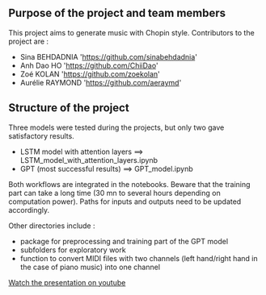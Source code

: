 ## Purpose of the project and team members 
This project aims to generate music with Chopin style. 
Contributors to the project are :
* Sina BEHDADNIA 'https://github.com/sinabehdadnia'
* Anh Dao HO 'https://github.com/ChiiDao'
* Zoé KOLAN 'https://github.com/zoekolan'
* Aurélie RAYMOND 'https://github.com/aeraymd'

## Structure of the project 
Three models were tested during the projects, but only two gave satisfactory results.
* LSTM model with attention layers ==> LSTM_model_with_attention_layers.ipynb
* GPT (most successful results) ==> GPT_model.ipynb

Both workflows are integrated in the notebooks. 
Beware that the training part can take a long time (30 mn to several hours depending on computation power). 
Paths for inputs and outputs need to be updated accordingly. 

Other directories include : 
* package for preprocessing and training part of the GPT model
* subfolders for exploratory work
* function to convert MIDI files with two channels (left hand/right hand in the case of piano music) into one channel 

[Watch the presentation on youtube](https://www.youtube.com/watch?v=3Pepuk1x-Jw)
